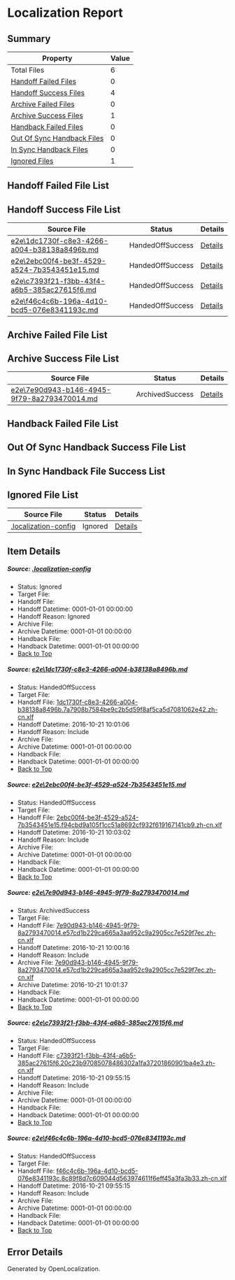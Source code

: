 # <a name='report-top'></a> Localization Report

## Summary
 Property | Value 
 -------- | ----- 
 Total Files | 6
[ Handoff Failed Files ](#handoff-failed-list)| 0
[ Handoff Success Files ](#handoff-success-list)| 4
[ Archive Failed Files ](#archive-failed-list)| 0
[ Archive Success Files ](#archive-success-list)| 1
[ Handback Failed Files ](#handback-failed-list)| 0
[ Out Of Sync Handback Files ](#outofsync-handback-success-list)| 0
[ In Sync Handback Files ](#insync-handback-success-list)| 0
[ Ignored Files ](#ignored-list)| 1

## <a name='handoff-failed-list'></a> Handoff Failed File List

## <a name='handoff-success-list'></a> Handoff Success File List
 Source File | Status | Details 
 ----------- | ------ | ------- 
 [e2e\1dc1730f-c8e3-4266-a004-b38138a8496b.md](https://github.com/OpenLocalizationTestOrg/ol-test0/blob/c1877524bc6a667e54154abce9137fa16d4bfd7f/e2e/1dc1730f-c8e3-4266-a004-b38138a8496b.md) | HandedOffSuccess | [Details](#abffe9e4aa6b9d1cb23c0c0d83417f0335053f921)
 [e2e\2ebc00f4-be3f-4529-a524-7b3543451e15.md](https://github.com/OpenLocalizationTestOrg/ol-test0/blob/ac21caa626eb3e6d8fb4894bba4e2af815c17b4f/e2e/2ebc00f4-be3f-4529-a524-7b3543451e15.md) | HandedOffSuccess | [Details](#20b33b03b440f5924dc7527d37170a78bf4dbabf2)
 [e2e\c7393f21-f3bb-43f4-a6b5-385ac27615f6.md](https://github.com/OpenLocalizationTestOrg/ol-test0/blob/626eb8996e355cf84ddf94fd7520c33660009f85/e2e/c7393f21-f3bb-43f4-a6b5-385ac27615f6.md) | HandedOffSuccess | [Details](#ddac9679e6b22211da659c379c4e8571c8590c804)
 [e2e\f46c4c6b-196a-4d10-bcd5-076e8341193c.md](https://github.com/OpenLocalizationTestOrg/ol-test0/blob/626eb8996e355cf84ddf94fd7520c33660009f85/e2e/f46c4c6b-196a-4d10-bcd5-076e8341193c.md) | HandedOffSuccess | [Details](#4fb0faf6d6338b2e9d5f994580ed051a62ffe4e25)

## <a name='archive-failed-list'></a> Archive Failed File List

## <a name='archive-success-list'></a> Archive Success File List
 Source File | Status | Details 
 ----------- | ------ | ------- 
 [e2e\7e90d943-b146-4945-9f79-8a2793470014.md](https://github.com/OpenLocalizationTestOrg/ol-test0/blob/ec3b46e727300d098dd0634ed6a7c3bfc061a218/e2e/7e90d943-b146-4945-9f79-8a2793470014.md) | ArchivedSuccess | [Details](#05a596b582b47dc26f014f11d4e89698506a721b3)

## <a name='handback-failed-list'></a> Handback Failed File List

## <a name='outofsync-handback-success-list'></a> Out Of Sync Handback Success File List

## <a name='insync-handback-success-list'></a> In Sync Handback File Success List

## <a name='ignored-list'></a> Ignored File List
 Source File | Status | Details 
 ----------- | ------ | ------- 
 [.localization-config](https://github.com/OpenLocalizationTestOrg/ol-test0/blob/ac21caa626eb3e6d8fb4894bba4e2af815c17b4f/.localization-config) | Ignored | [Details](#c268a05ecaa7ec85942ed632c29928ee5bd6da8d0)

## Item Details
##### <a name='c268a05ecaa7ec85942ed632c29928ee5bd6da8d0'></a> Source: [.localization-config](https://github.com/OpenLocalizationTestOrg/ol-test0/blob/ac21caa626eb3e6d8fb4894bba4e2af815c17b4f/.localization-config)
* Status: Ignored
* Target File: 
* Handoff File: 
* Handoff Datetime: 0001-01-01 00:00:00
* Handoff Reason: Ignored
* Archive File: 
* Archive Datetime: 0001-01-01 00:00:00
* Handback File: 
* Handback Datetime: 0001-01-01 00:00:00
* [Back to Top](#report-top)

##### <a name='abffe9e4aa6b9d1cb23c0c0d83417f0335053f921'></a> Source: [e2e\1dc1730f-c8e3-4266-a004-b38138a8496b.md](https://github.com/OpenLocalizationTestOrg/ol-test0/blob/c1877524bc6a667e54154abce9137fa16d4bfd7f/e2e/1dc1730f-c8e3-4266-a004-b38138a8496b.md)
* Status: HandedOffSuccess
* Target File: 
* Handoff File: [1dc1730f-c8e3-4266-a004-b38138a8496b.7a7908b7584be9c2b5d59f8af5ca5d7081062e42.zh-cn.xlf](https://github.com/OpenLocalizationTestOrg/ol-test0-handoff/blob/bff323d4fae6fdfe9a6a2e21f432a7a381813a01/ol-handoff/OpenLocalizationTestOrg/ol-test0-zhcn/shujia/ht/1dc1730f-c8e3-4266-a004-b38138a8496b.7a7908b7584be9c2b5d59f8af5ca5d7081062e42.zh-cn.xlf)
* Handoff Datetime: 2016-10-21 10:01:06
* Handoff Reason: Include
* Archive File: 
* Archive Datetime: 0001-01-01 00:00:00
* Handback File: 
* Handback Datetime: 0001-01-01 00:00:00
* [Back to Top](#report-top)

##### <a name='20b33b03b440f5924dc7527d37170a78bf4dbabf2'></a> Source: [e2e\2ebc00f4-be3f-4529-a524-7b3543451e15.md](https://github.com/OpenLocalizationTestOrg/ol-test0/blob/ac21caa626eb3e6d8fb4894bba4e2af815c17b4f/e2e/2ebc00f4-be3f-4529-a524-7b3543451e15.md)
* Status: HandedOffSuccess
* Target File: 
* Handoff File: [2ebc00f4-be3f-4529-a524-7b3543451e15.f94cbd9a105f1cc51a8692cf932f619167141cb9.zh-cn.xlf](https://github.com/OpenLocalizationTestOrg/ol-test0-handoff/blob/c54c9f47bb7bf21dcecb653c594be202619bda0c/ol-handoff/OpenLocalizationTestOrg/ol-test0-zhcn/shujia/ht/2ebc00f4-be3f-4529-a524-7b3543451e15.f94cbd9a105f1cc51a8692cf932f619167141cb9.zh-cn.xlf)
* Handoff Datetime: 2016-10-21 10:03:02
* Handoff Reason: Include
* Archive File: 
* Archive Datetime: 0001-01-01 00:00:00
* Handback File: 
* Handback Datetime: 0001-01-01 00:00:00
* [Back to Top](#report-top)

##### <a name='05a596b582b47dc26f014f11d4e89698506a721b3'></a> Source: [e2e\7e90d943-b146-4945-9f79-8a2793470014.md](https://github.com/OpenLocalizationTestOrg/ol-test0/blob/ec3b46e727300d098dd0634ed6a7c3bfc061a218/e2e/7e90d943-b146-4945-9f79-8a2793470014.md)
* Status: ArchivedSuccess
* Target File: 
* Handoff File: [7e90d943-b146-4945-9f79-8a2793470014.e57cd1b229ca665a3aa952c9a2905cc7e529f7ec.zh-cn.xlf](https://github.com/OpenLocalizationTestOrg/ol-test0-handoff/blob/859cb54d19b8cde23f1b46e9cf53e778923c2d7e/ol-handoff/OpenLocalizationTestOrg/ol-test0-zhcn/shujia/ht/7e90d943-b146-4945-9f79-8a2793470014.e57cd1b229ca665a3aa952c9a2905cc7e529f7ec.zh-cn.xlf)
* Handoff Datetime: 2016-10-21 10:00:16
* Handoff Reason: Include
* Archive File: [7e90d943-b146-4945-9f79-8a2793470014.e57cd1b229ca665a3aa952c9a2905cc7e529f7ec.zh-cn.xlf](https://github.com/OpenLocalizationTestOrg/ol-test0-handoff/blob/fa3a856e867792c071cfbcc271db55db1e1f78a4/ol-archive/OpenLocalizationTestOrg/ol-test0-zhcn/shujia/ht/7e90d943-b146-4945-9f79-8a2793470014.e57cd1b229ca665a3aa952c9a2905cc7e529f7ec.zh-cn.xlf)
* Archive Datetime: 2016-10-21 10:01:37
* Handback File: 
* Handback Datetime: 0001-01-01 00:00:00
* [Back to Top](#report-top)

##### <a name='ddac9679e6b22211da659c379c4e8571c8590c804'></a> Source: [e2e\c7393f21-f3bb-43f4-a6b5-385ac27615f6.md](https://github.com/OpenLocalizationTestOrg/ol-test0/blob/626eb8996e355cf84ddf94fd7520c33660009f85/e2e/c7393f21-f3bb-43f4-a6b5-385ac27615f6.md)
* Status: HandedOffSuccess
* Target File: 
* Handoff File: [c7393f21-f3bb-43f4-a6b5-385ac27615f6.20c23b97085078486302a1fa37201860901ba4e3.zh-cn.xlf](https://github.com/OpenLocalizationTestOrg/ol-test0-handoff/blob/57e84511824dcaf17cf0d7ef482577bb7d1be86f/ol-handoff/OpenLocalizationTestOrg/ol-test0-zhcn/shujia/ht/c7393f21-f3bb-43f4-a6b5-385ac27615f6.20c23b97085078486302a1fa37201860901ba4e3.zh-cn.xlf)
* Handoff Datetime: 2016-10-21 09:55:15
* Handoff Reason: Include
* Archive File: 
* Archive Datetime: 0001-01-01 00:00:00
* Handback File: 
* Handback Datetime: 0001-01-01 00:00:00
* [Back to Top](#report-top)

##### <a name='4fb0faf6d6338b2e9d5f994580ed051a62ffe4e25'></a> Source: [e2e\f46c4c6b-196a-4d10-bcd5-076e8341193c.md](https://github.com/OpenLocalizationTestOrg/ol-test0/blob/626eb8996e355cf84ddf94fd7520c33660009f85/e2e/f46c4c6b-196a-4d10-bcd5-076e8341193c.md)
* Status: HandedOffSuccess
* Target File: 
* Handoff File: [f46c4c6b-196a-4d10-bcd5-076e8341193c.8c89f8d7c609044d563974611f6eff45a3fa3b33.zh-cn.xlf](https://github.com/OpenLocalizationTestOrg/ol-test0-handoff/blob/57e84511824dcaf17cf0d7ef482577bb7d1be86f/ol-handoff/OpenLocalizationTestOrg/ol-test0-zhcn/shujia/ht/f46c4c6b-196a-4d10-bcd5-076e8341193c.8c89f8d7c609044d563974611f6eff45a3fa3b33.zh-cn.xlf)
* Handoff Datetime: 2016-10-21 09:55:15
* Handoff Reason: Include
* Archive File: 
* Archive Datetime: 0001-01-01 00:00:00
* Handback File: 
* Handback Datetime: 0001-01-01 00:00:00
* [Back to Top](#report-top)


## Error Details

Generated by OpenLocalization.
